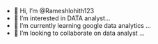 - 👋 Hi, I’m @Rameshlohith123
- 👀 I’m interested in DATA analyst...
- 🌱 I’m currently learning google data analytics ...
- 💞️ I’m looking to collaborate on data analyst ...

<!---
Rameshlohith123/Rameshlohith123 is a ✨ special ✨ repository because its `README.md` (this file) appears on your GitHub profile.
You can click the Preview link to take a look at your changes.
--->
